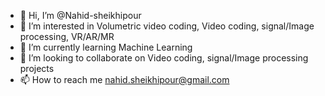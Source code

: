 - 👋 Hi, I’m @Nahid-sheikhipour
- 👀 I’m interested in Volumetric video coding, Video coding, signal/Image processing, VR/AR/MR
- 🌱 I’m currently learning Machine Learning
- 💞️ I’m looking to collaborate on Video coding, signal/Image processing projects
- 📫 How to reach me nahid.sheikhipour@gmail.com

<!---
Nahid-sheikhipour/Nahid-sheikhipour is a ✨ special ✨ repository because its `README.md` (this file) appears on your GitHub profile.
You can click the Preview link to take a look at your changes.
--->
